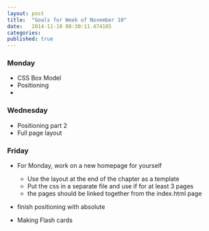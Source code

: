 ```yaml
---
layout: post
title:  "Goals for Week of November 10"
date:   2014-11-10 08:30:11.474185
categories:
published: true
---
```


### Monday

* CSS Box Model
* Positioning
* 

### Wednesday

* Positioning part 2
* Full page layout



### Friday

* For Monday, work on a new homepage for yourself
  * Use the layout at the end of the chapter as a template
  * Put the css in a separate file and use if for at least 3 pages
  * the pages should be linked together from the index.html page
  
* finish positioning with absolute  
* Making Flash cards
